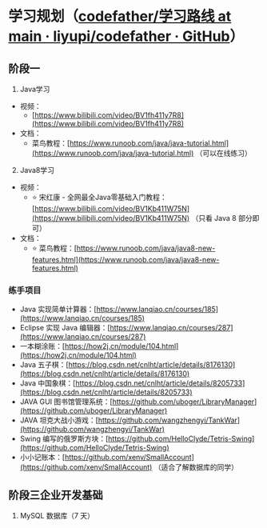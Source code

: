 # 学习规划（[codefather/学习路线 at main · liyupi/codefather · GitHub](https://github.com/liyupi/codefather/tree/main/%E5%AD%A6%E4%B9%A0%E8%B7%AF%E7%BA%BF#%E7%BB%83%E6%89%8B%E9%A1%B9%E7%9B%AE)）
## 阶段一
1. Java学习
- 视频：
	- [https://www.bilibili.com/video/BV1fh411y7R8](https://www.bilibili.com/video/BV1fh411y7R8)
- 文档：
	- 菜鸟教程：[https://www.runoob.com/java/java-tutorial.html](https://www.runoob.com/java/java-tutorial.html) （可以在线练习）
2. Java8学习
-   视频：
	 -   ⭐ 宋红康 - 全网最全Java零基础入门教程：[https://www.bilibili.com/video/BV1Kb411W75N](https://www.bilibili.com/video/BV1Kb411W75N) （只看 Java 8 部分即可）
- 文档：
  - ⭐ 菜鸟教程：[https://www.runoob.com/java/java8-new-features.html](https://www.runoob.com/java/java8-new-features.html)
### 练手项目

[](https://github.com/liyupi/codefather/tree/main/%E5%AD%A6%E4%B9%A0%E8%B7%AF%E7%BA%BF#%E7%BB%83%E6%89%8B%E9%A1%B9%E7%9B%AE)

-   Java 实现简单计算器：[https://www.lanqiao.cn/courses/185](https://www.lanqiao.cn/courses/185)
-   Eclipse 实现 Java 编辑器：[https://www.lanqiao.cn/courses/287](https://www.lanqiao.cn/courses/287)
-   一本糊涂账：[https://how2j.cn/module/104.html](https://how2j.cn/module/104.html)
-   Java 五子棋：[https://blog.csdn.net/cnlht/article/details/8176130](https://blog.csdn.net/cnlht/article/details/8176130)
-   Java 中国象棋：[https://blog.csdn.net/cnlht/article/details/8205733](https://blog.csdn.net/cnlht/article/details/8205733)
-   JAVA GUI 图书馆管理系统：[https://github.com/uboger/LibraryManager](https://github.com/uboger/LibraryManager)
-   JAVA 坦克大战小游戏：[https://github.com/wangzhengyi/TankWar](https://github.com/wangzhengyi/TankWar)
-   Swing 编写的俄罗斯方块：[https://github.com/HelloClyde/Tetris-Swing](https://github.com/HelloClyde/Tetris-Swing)
-   小小记账本：[https://github.com/xenv/SmallAccount](https://github.com/xenv/SmallAccount) （适合了解数据库的同学）
## 阶段三企业开发基础
1. MySQL 数据库（7 天）


<!--stackedit_data:
eyJoaXN0b3J5IjpbLTEwMzU4NjM2NDhdfQ==
-->